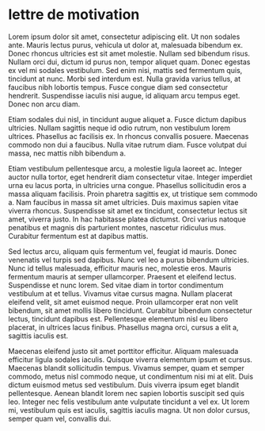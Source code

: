 # lettre de motivation

Lorem ipsum dolor sit amet, consectetur adipiscing elit. Ut non sodales ante. Mauris lectus purus, vehicula ut dolor at, malesuada bibendum ex. Donec rhoncus ultricies est sit amet molestie. Nullam sed bibendum risus. Nullam orci dui, dictum id purus non, tempor aliquet quam. Donec egestas ex vel mi sodales vestibulum. Sed enim nisi, mattis sed fermentum quis, tincidunt at nunc. Morbi sed interdum est. Nulla gravida varius tellus, at faucibus nibh lobortis tempus. Fusce congue diam sed consectetur hendrerit. Suspendisse iaculis nisi augue, id aliquam arcu tempus eget. Donec non arcu diam.

Etiam sodales dui nisl, in tincidunt augue aliquet a. Fusce dictum dapibus ultricies. Nullam sagittis neque id odio rutrum, non vestibulum lorem ultrices. Phasellus ac facilisis ex. In rhoncus convallis posuere. Maecenas commodo non dui a faucibus. Nulla vitae rutrum diam. Fusce volutpat dui massa, nec mattis nibh bibendum a.

Etiam vestibulum pellentesque arcu, a molestie ligula laoreet ac. Integer auctor nulla tortor, eget hendrerit diam consectetur vitae. Integer imperdiet urna eu lacus porta, in ultricies urna congue. Phasellus sollicitudin eros a massa aliquam facilisis. Proin pharetra sagittis ex, ut tristique sem commodo a. Nam faucibus in massa sit amet ultricies. Duis maximus sapien vitae viverra rhoncus. Suspendisse sit amet ex tincidunt, consectetur lectus sit amet, viverra justo. In hac habitasse platea dictumst. Orci varius natoque penatibus et magnis dis parturient montes, nascetur ridiculus mus. Curabitur fermentum est at dapibus mattis.

Sed lectus arcu, aliquam quis fermentum vel, feugiat id mauris. Donec venenatis vel turpis sed dapibus. Nunc vel leo a purus bibendum ultricies. Nunc id tellus malesuada, efficitur mauris nec, molestie eros. Mauris fermentum mauris at semper ullamcorper. Praesent et eleifend lectus. Suspendisse et nunc lorem. Sed vitae diam in tortor condimentum vestibulum at et tellus. Vivamus vitae cursus magna. Nullam placerat eleifend velit, sit amet euismod neque. Proin ullamcorper erat non velit bibendum, sit amet mollis libero tincidunt. Curabitur bibendum consectetur lectus, tincidunt dapibus est. Pellentesque elementum nisl eu libero placerat, in ultrices lacus finibus. Phasellus magna orci, cursus a elit a, sagittis iaculis est.

Maecenas eleifend justo sit amet porttitor efficitur. Aliquam malesuada efficitur ligula sodales iaculis. Quisque viverra elementum ipsum et cursus. Maecenas blandit sollicitudin tempus. Vivamus semper, quam et semper commodo, metus nisl commodo neque, ut condimentum nisi mi at elit. Duis dictum euismod metus sed vestibulum. Duis viverra ipsum eget blandit pellentesque. Aenean blandit lorem nec sapien lobortis suscipit sed quis leo. Integer nec felis vestibulum ante vulputate tincidunt a vel ex. Ut lorem mi, vestibulum quis est iaculis, sagittis iaculis magna. Ut non dolor cursus, semper quam vel, convallis dui. 
